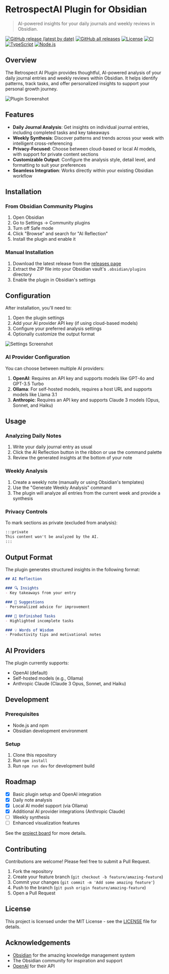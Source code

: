 # RetrospectAI Plugin for Obsidian

> AI-powered insights for your daily journals and weekly reviews in Obsidian.

[![GitHub release (latest by date)](https://img.shields.io/github/v/release/ErnieAtLYD/retrospect-ai?style=flat-square)](https://github.com/ErnieAtLYD/retrospect-ai/releases/latest)
[![GitHub all releases](https://img.shields.io/github/downloads/ErnieAtLYD/retrospect-ai/total?style=flat-square)](https://github.com/ErnieAtLYD/retrospect-ai/releases)
[![License](https://img.shields.io/github/license/ErnieAtLYD/retrospect-ai?style=flat-square)](LICENSE)
[![CI](https://github.com/ErnieAtLYD/retrospect-ai/actions/workflows/ci.yml/badge.svg)](https://github.com/ErnieAtLYD/retrospect-ai/actions/workflows/ci.yml)
[![TypeScript](https://img.shields.io/badge/TypeScript-5.0-blue.svg)](https://www.typescriptlang.org/)
[![Node.js](https://img.shields.io/badge/Node.js-18.x-green.svg)](https://nodejs.org/)

## Overview

The Retrospect AI Plugin provides thoughtful, AI-powered analysis of your daily journal entries and weekly reviews within Obsidian. It helps identify patterns, track tasks, and offer personalized insights to support your personal growth journey.

![Plugin Screenshot](assets/screenshot.png)

## Features

- **Daily Journal Analysis**: Get insights on individual journal entries, including completed tasks and key takeaways
- **Weekly Synthesis**: Discover patterns and trends across your week with intelligent cross-referencing
- **Privacy-Focused**: Choose between cloud-based or local AI models, with support for private content sections
- **Customizable Output**: Configure the analysis style, detail level, and formatting to suit your preferences
- **Seamless Integration**: Works directly within your existing Obsidian workflow

## Installation

### From Obsidian Community Plugins

1. Open Obsidian
2. Go to Settings → Community plugins
3. Turn off Safe mode
4. Click "Browse" and search for "AI Reflection"
5. Install the plugin and enable it

### Manual Installation

1. Download the latest release from the [releases page](https://github.com/ErnieAtLYD/retrospect-ai/releases)
2. Extract the ZIP file into your Obsidian vault's `.obsidian/plugins` directory
3. Enable the plugin in Obsidian's settings

## Configuration

After installation, you'll need to:

1. Open the plugin settings
2. Add your AI provider API key (if using cloud-based models)
3. Configure your preferred analysis settings
4. Optionally customize the output format

![Settings Screenshot](assets/settings.png)

### AI Provider Configuration

You can choose between multiple AI providers:

1. **OpenAI**: Requires an API key and supports models like GPT-4o and GPT-3.5 Turbo
2. **Ollama**: For self-hosted models, requires a host URL and supports models like Llama 3.1
3. **Anthropic**: Requires an API key and supports Claude 3 models (Opus, Sonnet, and Haiku)

## Usage

### Analyzing Daily Notes

1. Write your daily journal entry as usual
2. Click the AI Reflection button in the ribbon or use the command palette
3. Review the generated insights at the bottom of your note

### Weekly Analysis

1. Create a weekly note (manually or using Obsidian's templates)
2. Use the "Generate Weekly Analysis" command
3. The plugin will analyze all entries from the current week and provide a synthesis

### Privacy Controls

To mark sections as private (excluded from analysis):

```markdown
:::private
This content won't be analyzed by the AI.
:::
```

## Output Format

The plugin generates structured insights in the following format:

```markdown
## AI Reflection

### 🔍 Insights
- Key takeaways from your entry

### 🚀 Suggestions
- Personalized advice for improvement

### 📌 Unfinished Tasks
- Highlighted incomplete tasks

### 💡 Words of Wisdom
- Productivity tips and motivational notes
```

## AI Providers

The plugin currently supports:

- OpenAI (default)
- Self-hosted models (e.g., Ollama)
- Anthropic Claude (Claude 3 Opus, Sonnet, and Haiku)

## Development

### Prerequisites

- Node.js and npm
- Obsidian development environment

### Setup

1. Clone this repository
2. Run `npm install`
3. Run `npm run dev` for development build

## Roadmap

- [x] Basic plugin setup and OpenAI integration
- [x] Daily note analysis
- [x] Local AI model support (via Ollama)
- [x] Additional AI provider integrations (Anthropic Claude)
- [ ] Weekly synthesis
- [ ] Enhanced visualization features

See the [project board](https://github.com/ErnieAtLYD/retrospect-ai/projects) for more details.

## Contributing

Contributions are welcome! Please feel free to submit a Pull Request.

1. Fork the repository
2. Create your feature branch (`git checkout -b feature/amazing-feature`)
3. Commit your changes (`git commit -m 'Add some amazing feature'`)
4. Push to the branch (`git push origin feature/amazing-feature`)
5. Open a Pull Request

## License

This project is licensed under the MIT License - see the [LICENSE](LICENSE) file for details.

## Acknowledgements

- [Obsidian](https://obsidian.md/) for the amazing knowledge management system
- The Obsidian community for inspiration and support
- [OpenAI](https://openai.com/) for their API
